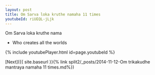 ```yaml
---
layout: post
title: Om Sarva loka kruthe namaha 11 times
youtubeId: riUEQL-jLjk
---
```

 
 
Om Sarva loka kruthe nama 
 
 -  Who creates all the worlds 
 
  
 
  
 
 
 
 
 
 


{% include youtubePlayer.html id=page.youtubeId %}
 
[Next]({{ site.baseurl }}{% link  split2/_posts/2014-11-12-Om trikakudhe mantraya namaha 11 times.md%})
 
